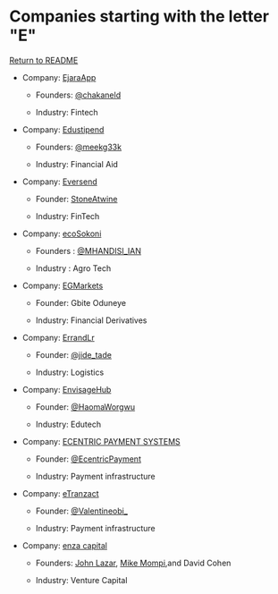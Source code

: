 # Companies starting with the letter "E"

[Return to README](../README.md)

- Company: [EjaraApp](https://www.ejara.io/)

  - Founders: [@chakaneld](https://twitter.com/chakaneld)

  - Industry: Fintech

- Company: [Edustipend](https://www.edustipend.org/)

  - Founders: [@meekg33k](https://twitter.com/meekg33k)

  - Industry: Financial Aid
 
- Company: [Eversend](https://eversend.co/)

  - Founder: [StoneAtwine](https://twitter.com/StoneAtwine)

  - Industry: FinTech

- Company: [ecoSokoni](https://www.ecosokoni.co.ke/)

  - Founders : [@MHANDISI_IAN](https://twitter.com/MHANDISI_IAN)

  - Industry : Agro Tech

- Company: [EGMarkets](http://access.eagleglobalmarkets.com/)

  - Founder: Gbite Oduneye

  - Industry: Financial Derivatives

- Company: [ErrandLr](https://errandlr.com/)

  - Founder: [@jide_tade](https://twitter.com/jide_tade)

  - Industry: Logistics

- Company: [EnvisageHub](https://envisagehub.disha.page/)

  - Founder: [@HaomaWorgwu](https://twitter.com/HaomaWorgwu)

  - Industry: Edutech

- Company: [ECENTRIC PAYMENT SYSTEMS](https://www.ecentric.co.za/)

  - Founder: [@EcentricPayment](https://twitter.com/EcentricPayment)

  - Industry: Payment infrastructure

- Company: [eTranzact](https://www.etranzact.com)

  - Founder: [@Valentineobi_](https://twitter.com/Valentineobi_)

  - Industry: Payment infrastructure

- Company: [enza capital](https://enza.capital/)

  - Founders: [John Lazar](https://www.linkedin.com/in/john-lazar-3015372/), [Mike Mompi](https://ke.linkedin.com/in/mikemompi),and David Cohen

  - Industry: Venture Capital  
